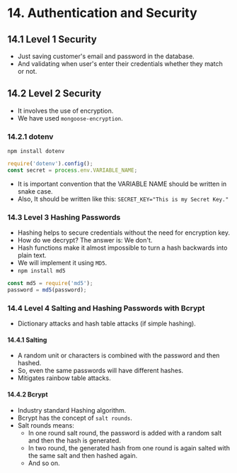 # 14. Authentication and Security

## 14.1 Level 1 Security
- Just saving customer's email and password in the database.
- And validating when user's enter their credentials whether they match or not.

## 14.2 Level 2 Security
- It involves the use of encryption.
- We have used `mongoose-encryption`.

### 14.2.1 dotenv
`npm install dotenv`
```javascript
require('dotenv').config();
const secret = process.env.VARIABLE_NAME;
```
- It is important convention that the VARIABLE NAME should be written in snake case.
- Also, It should be written like this:
`SECRET_KEY="This is my Secret Key."`

### 14.3 Level 3 Hashing Passwords
- Hashing helps to secure credentials without the need for encryption key.
- How do we decrypt? The answer is: We don't.
- Hash functions make it almost impossible to turn a hash backwards into plain text.
- We will implement it using `MD5`.
- `npm install md5`
```javascript
const md5 = require('md5');
password = md5(password);
 ```

### 14.4 Level 4 Salting and Hashing Passwords with Bcrypt
- Dictionary attacks and hash table attacks (if simple hashing).

#### 14.4.1 Salting
- A random unit or characters is combined with the password and then hashed.
- So, even the same passwords will have different hashes.
- Mitigates rainbow table attacks.

#### 14.4.2 Bcrypt
- Industry standard Hashing algorithm.
- Bcrypt has the concept of `salt rounds`.
- Salt rounds means:
  - In one round salt round, the password is added with a random salt and then the hash is generated.
  - In two round, the generated hash from one round is again salted with the same salt and then hashed again.
  - And so on.